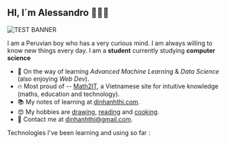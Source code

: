 ## HI, I´m Alessandro 👋🏼✨
![TEST BANNER](https://user-images.githubusercontent.com/90478173/132972420-54a66689-2341-471f-bd71-e25d53409b6d.png)


I am a Peruvian boy who has a very curious mind. I am always willing to know new things every day. I am a **student** currently studying **computer science**

- 🌱 On the way of learning *Advanced Machine Learning* & *Data Science* (also enjoying _Web Dev_).
- 🔥 Most proud of -- [Math2IT](http://math2it.com/), a Vietnamese site for intuitive knowledge (maths, education and technology).
- 📚 My notes of learning at [dinhanhthi.com](http://dinhanhthi.com/).
- 😍 My hobbies are [drawing](https://photos.app.goo.gl/9OVEkdTjmtRPg7vC3), [reading](https://www.goodreads.com/user/show/19630622-thi-dinh) and [cooking](https://goo.gl/photos/yQXdQws1LLS16x5v5).
- 💌 Contact me at [dinhanhthi@gmail.com](mailto:dinhanhthi@gmail.com).

Technologies I've been learning and using so far :

